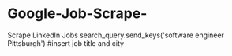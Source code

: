 # Google-Job-Scrape-
Scrape LinkedIn Jobs
search_query.send_keys('software engineer Pittsburgh') #insert job title and city
